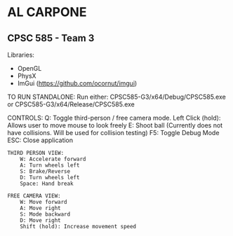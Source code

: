# AL CARPONE
## CPSC 585 - Team 3


Libraries:
- OpenGL
- PhysX
- ImGui (https://github.com/ocornut/imgui)
 


TO RUN STANDALONE:
	Run either:
		CPSC585-G3/x64/Debug/CPSC585.exe
		or
		CPSC585-G3/x64/Release/CPSC585.exe

CONTROLS:
	Q: Toggle third-person / free camera mode.
	Left Click (hold): Allows user to move mouse to look freely
	E: Shoot ball (Currently does not have collisions. Will be used for collision testing)
	F5: Toggle Debug Mode
	ESC: Close application

	THIRD PERSON VIEW:
		W: Accelerate forward
		A: Turn wheels left
		S: Brake/Reverse
		D: Turn wheels left
		Space: Hand break

	FREE CAMERA VIEW:
		W: Move forward
		A: Move right
		S: Mode backward
		D: Move right
		Shift (hold): Increase movement speed
		
		